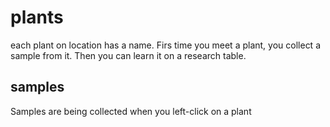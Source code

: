 # plants
each plant on location has a name.
Firs time you meet a plant, you collect a sample from it. Then you can learn it on a research table.

## samples
Samples are being collected when you left-click on a plant
